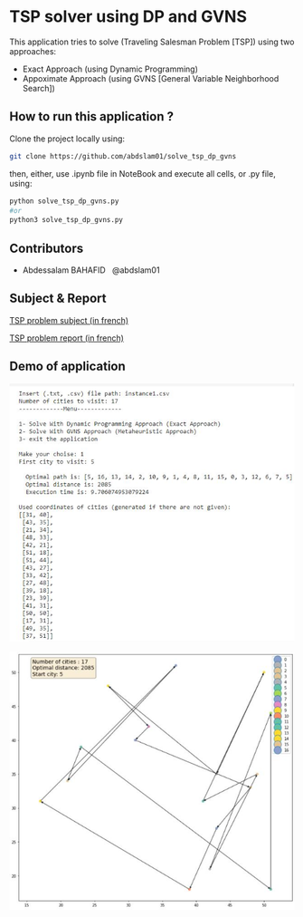 # TSP solver using DP and GVNS
This application tries to solve (Traveling Salesman Problem [TSP]) using two approaches:
 - Exact Approach (using Dynamic Programming)
 - Appoximate Approach (using GVNS [General Variable Neighborhood Search])

## How to run this application ?
Clone the project locally using: 
```bash
git clone https://github.com/abdslam01/solve_tsp_dp_gvns
```
then, either, use .ipynb file in NoteBook and execute all cells, or .py file, using:
```bash
python solve_tsp_dp_gvns.py
#or
python3 solve_tsp_dp_gvns.py
```

## Contributors
 - Abdessalam BAHAFID &nbsp;&nbsp;@abdslam01 &nbsp;

## Subject & Report
[TSP problem subject (in french)](https://github.com/abdslam01/solve_tsp_dp_gvns/blob/main/fr.subject.pdf)

[TSP problem report (in french)](https://github.com/abdslam01/solve_tsp_dp_gvns/blob/main/fr.subject.pdf)

## Demo of application
![demo01_image](demos\demo01.jpg)

![demo02_image](demos\demo02.jpg)